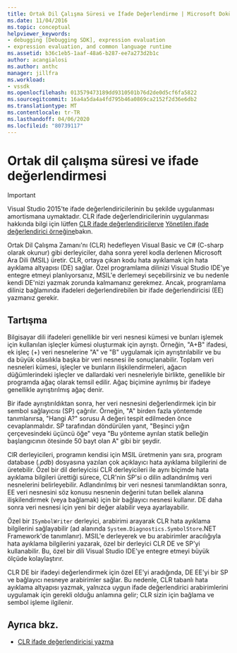 ```yaml
---
title: Ortak Dil Çalışma Süresi ve İfade Değerlendirme | Microsoft Dokümanlar
ms.date: 11/04/2016
ms.topic: conceptual
helpviewer_keywords:
- debugging [Debugging SDK], expression evaluation
- expression evaluation, and common language runtime
ms.assetid: b36c1eb5-1aaf-48a6-b287-ee7a273d2b1c
author: acangialosi
ms.author: anthc
manager: jillfra
ms.workload:
- vssdk
ms.openlocfilehash: 013579473189dd9310501b76d2de0d5cf6fa5822
ms.sourcegitcommit: 16a4a5da4a4fd795b46a0869ca2152f2d36e6db2
ms.translationtype: MT
ms.contentlocale: tr-TR
ms.lasthandoff: 04/06/2020
ms.locfileid: "80739117"
---
```

# <a name="common-language-runtime-and-expression-evaluation"></a>Ortak dil çalışma süresi ve ifade değerlendirmesi
> [!IMPORTANT]
> Visual Studio 2015'te ifade değerlendiricilerinin bu şekilde uygulanması amortismana uymaktadır. CLR ifade değerlendiricilerinin uygulanması hakkında bilgi için lütfen [CLR ifade değerlendiricilerve](https://github.com/Microsoft/ConcordExtensibilitySamples/wiki/CLR-Expression-Evaluators) [Yönetilen ifade değerlendirici örneğine](https://github.com/Microsoft/ConcordExtensibilitySamples/wiki/Managed-Expression-Evaluator-Sample)bakın.

 Ortak Dil Çalışma Zamanı'nı (CLR) hedefleyen Visual Basic ve C# (C-sharp olarak okunur) gibi derleyiciler, daha sonra yerel kodla derlenen Microsoft Ara Dili (MSIL) üretir. CLR, ortaya çıkan kodu hata ayıklamak için hata ayıklama altyapısı (DE) sağlar. Özel programlama dilinizi Visual Studio IDE'ye entegre etmeyi planlıyorsanız, MSIL'e derlemeyi seçebilirsiniz ve bu nedenle kendi DE'nizi yazmak zorunda kalmamanız gerekmez. Ancak, programlama diliniz bağlamında ifadeleri değerlendirebilen bir ifade değerlendiricisi (EE) yazmanız gerekir.

## <a name="discussion"></a>Tartışma
 Bilgisayar dili ifadeleri genellikle bir veri nesnesi kümesi ve bunları işlemek için kullanılan işleçler kümesi oluşturmak için ayrıştı. Örneğin, "A+B" ifadesi, ek işleç (+) veri nesnelerine "A" ve "B" uygulamak için ayrıştırılabilir ve bu da büyük olasılıkla başka bir veri nesnesi ile sonuçlanabilir. Toplam veri nesneleri kümesi, işleçler ve bunların ilişkilendirmeleri, ağacın düğümlerindeki işleçler ve dallardaki veri nesneleriyle birlikte, genellikle bir programda ağaç olarak temsil edilir. Ağaç biçimine ayrılmış bir ifadeye genellikle ayrıştırılmış ağaç denir.

 Bir ifade ayrıştırıldıktan sonra, her veri nesnesini değerlendirmek için bir sembol sağlayıcısı (SP) çağrılır. Örneğin, "A" birden fazla yöntemde tanımlanırsa, "Hangi A?" sorusu A değeri tespit edilmeden önce cevaplanmalıdır. SP tarafından döndürülen yanıt, "Beşinci yığın çerçevesindeki üçüncü öğe" veya "Bu yönteme ayrılan statik belleğin başlangıcının ötesinde 50 bayt olan A" gibi bir şeydir.

 ClR derleyicileri, programın kendisi için MSIL üretmenin yanı sıra, program database (*.pdb*) dosyasına yazılan çok açıklayıcı hata ayıklama bilgilerini de üretebilir. Özel bir dil derleyicisi CLR derleyicileri ile aynı biçimde hata ayıklama bilgileri ürettiği sürece, CLR'nin SP'si o dilin adlandırılmış veri nesnelerini belirleyebilir. Adlandırılmış bir veri nesnesi tanımlandıktan sonra, EE veri nesnesini söz konusu nesnenin değerini tutan bellek alanına ilişkilendirmek (veya bağlamak) için bir bağlayıcı nesnesi kullanır. DE daha sonra veri nesnesi için yeni bir değer alabilir veya ayarlayabilir.

 Özel bir `ISymbolWriter` derleyici, arabirimi arayarak CLR hata ayıklama bilgilerini sağlayabilir (ad alanında `System.Diagnostics.SymbolStore`.NET Framework'de tanımlanır). MSIL'e derleyerek ve bu arabirimler aracılığıyla hata ayıklama bilgilerini yazarak, özel bir derleyici CLR DE ve SP'yi kullanabilir. Bu, özel bir dili Visual Studio IDE'ye entegre etmeyi büyük ölçüde kolaylaştırır.

 CLR DE bir ifadeyi değerlendirmek için özel EE'yi aradığında, DE EE'yi bir SP ve bağlayıcı nesneye arabirimler sağlar. Bu nedenle, CLR tabanlı hata ayıklama altyapısı yazmak, yalnızca uygun ifade değerlendirici arabirimlerini uygulamak için gerekli olduğu anlamına gelir; CLR sizin için bağlama ve sembol işleme ilgilenir.

## <a name="see-also"></a>Ayrıca bkz.
- [CLR ifade değerlendiricisi yazma](../../extensibility/debugger/writing-a-common-language-runtime-expression-evaluator.md)
